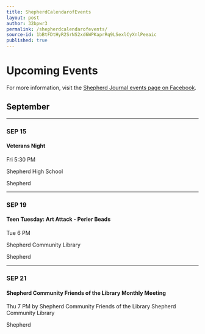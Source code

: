 ```yaml
---
title: ShepherdCalendarofEvents
layout: post
author: 32bpwr3
permalink: /shepherdcalendarofevents/
source-id: 1bBtFDtHyR2SrNS2xd6WPKaprRq9LSexlCyXnlPeeaic
published: true
---
```

# Upcoming Events

For more information, visit the [Shepherd Journal events page on Facebook](https://www.facebook.com/pg/shepherdjournal/events/).

## September

* * *


### SEP 15

#### Veterans Night

Fri 5:30 PM

Shepherd High School

Shepherd

* * *


### SEP 19

#### Teen Tuesday: Art Attack - Perler Beads

Tue 6 PM

Shepherd Community Library

Shepherd

* * *


### SEP 21

#### Shepherd Community Friends of the Library Monthly Meeting

Thu 7 PM by Shepherd Community Friends of the Library Shepherd Community Library

Shepherd

